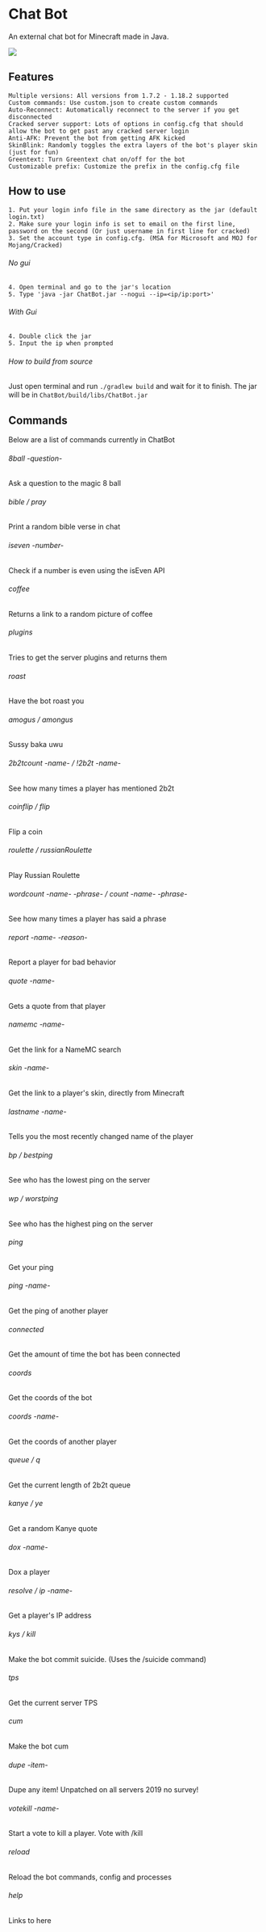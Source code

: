 # Chat Bot
An external chat bot for Minecraft made in Java.

![](screenshot.png)

## Features
```
Multiple versions: All versions from 1.7.2 - 1.18.2 supported
Custom commands: Use custom.json to create custom commands
Auto-Reconnect: Automatically reconnect to the server if you get disconnected
Cracked server support: Lots of options in config.cfg that should allow the bot to get past any cracked server login
Anti-AFK: Prevent the bot from getting AFK kicked
SkinBlink: Randomly toggles the extra layers of the bot's player skin (just for fun)
Greentext: Turn Greentext chat on/off for the bot
Customizable prefix: Customize the prefix in the config.cfg file
```

## How to use
```
1. Put your login info file in the same directory as the jar (default login.txt)
2. Make sure your login info is set to email on the first line, password on the second (Or just username in first line for cracked)
3. Set the account type in config.cfg. (MSA for Microsoft and MOJ for Mojang/Cracked)
```
###### No gui
```
4. Open terminal and go to the jar's location
5. Type 'java -jar ChatBot.jar --nogui --ip=<ip/ip:port>'
```
###### With Gui
```
4. Double click the jar
5. Input the ip when prompted
```

###### How to build from source
Just open terminal and run `./gradlew build` and wait for it to finish. The jar will be in `ChatBot/build/libs/ChatBot.jar`

## Commands
Below are a list of commands currently in ChatBot

###### 8ball -question-
Ask a question to the magic 8 ball
###### bible / pray
Print a random bible verse in chat
###### iseven -number-
Check if a number is even using the isEven API
###### coffee
Returns a link to a random picture of coffee
###### plugins
Tries to get the server plugins and returns them
###### roast
Have the bot roast you
###### amogus / amongus
Sussy baka uwu
###### 2b2tcount -name- / !2b2t -name-
See how many times a player has mentioned 2b2t
###### coinflip / flip
Flip a coin
###### roulette / russianRoulette
Play Russian Roulette
###### wordcount -name- -phrase- / count -name- -phrase-
See how many times a player has said a phrase
###### report -name- -reason-
Report a player for bad behavior
###### quote -name-
Gets a quote from that player
###### namemc -name-
Get the link for a NameMC search
###### skin -name-
Get the link to a player's skin, directly from Minecraft
###### lastname -name-
Tells you the most recently changed name of the player
###### bp / bestping
See who has the lowest ping on the server
###### wp / worstping
See who has the highest ping on the server
###### ping
Get your ping
###### ping -name-
Get the ping of another player
###### connected
Get the amount of time the bot has been connected
###### coords
Get the coords of the bot
###### coords -name-
Get the coords of another player
###### queue / q
Get the current length of 2b2t queue
###### kanye / ye
Get a random Kanye quote
###### dox -name-
Dox a player
###### resolve / ip -name-
Get a player's IP address
###### kys / kill
Make the bot commit suicide. (Uses the /suicide command)
###### tps
Get the current server TPS
###### cum
Make the bot cum
###### dupe -item-
Dupe any item! Unpatched on all servers 2019 no survey!
###### votekill -name-
Start a vote to kill a player. Vote with /kill
###### reload
Reload the bot commands, config and processes
###### help
Links to here
